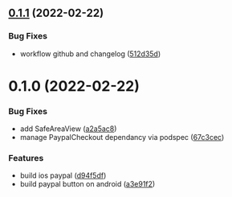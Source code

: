 ## [0.1.1](https://github.com/keplr-team/paypal-react-native/compare/0.1.0...0.1.1) (2022-02-22)


### Bug Fixes

* workflow github and changelog ([512d35d](https://github.com/keplr-team/paypal-react-native/commit/512d35db78c64b531b90809df0e62e2c4b8a1ef2))

# 0.1.0 (2022-02-22)


### Bug Fixes

* add SafeAreaView ([a2a5ac8](https://github.com/keplr-team/paypal-react-native/commit/a2a5ac8faf0d1c2d6b71b63ca4c1a28f8cbb5bbc))
* manage PaypalCheckout dependancy via podspec ([67c3cec](https://github.com/keplr-team/paypal-react-native/commit/67c3cec58617e9171d658ec4ebf3054ed21dc488))


### Features

* build ios paypal ([d94f5df](https://github.com/keplr-team/paypal-react-native/commit/d94f5df73f4d1e3d85e3225e5dd239f246dab51c))
* build paypal button on android ([a3e91f2](https://github.com/keplr-team/paypal-react-native/commit/a3e91f254de2846f1a13b6be41a1f14c3a82a30e))



